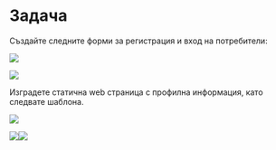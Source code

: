 # Задача

Създайте следните форми за регистрация и вход на потребители:

![](../../assets/0.jpeg)

![](../../assets/1.jpeg)

Изградете статична web страница с профилна информация, като следвате шаблона.

![](<../../assets/image (94).png>)

![](<../../assets/image (153).png>)![](<../../assets/image (151).png>)
